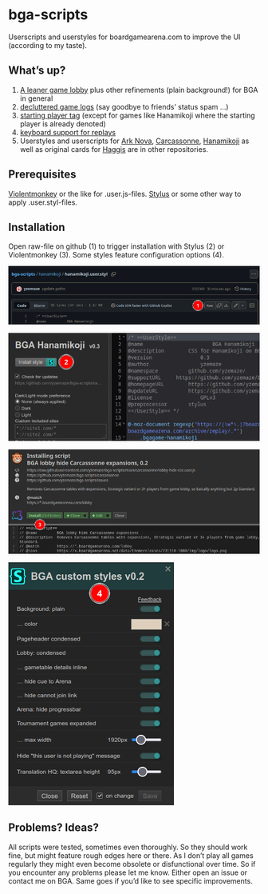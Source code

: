 # bga-scripts
Userscripts and userstyles for boardgamearena.com to improve the UI (according to my taste).

## What’s up?
1) <a href="custom-styles.user.styl">A leaner game lobby</a> plus other refinements (plain background!) for BGA in general
2) <a href="game-logs-decluttered.user.styl">decluttered game logs</a> (say goodbye to friends’ status spam …)
3) <a href="starting-player-tag.user.js">starting player tag</a> (except for games like Hanamikoji where the starting player is already denoted)
4) <a href="replay-with-keys.user.js">keyboard support for replays</a>
5) Userstyles and userscripts for <a href="https://github.com/yzemaze/bga-arknova-userstyle">Ark Nova</a>, <a href="https://github.com/yzemaze/bga-carcassonne-scripts">Carcassonne</a>, <a href="https://github.com/yzemaze/bga-hanamikoji-userstyle">Hanamikoji</a> as well as original cards for <a href="https://github.com/yzemaze/bga-haggis-userstyle">Haggis</a> are in other repositories.

## Prerequisites
<a href="https://violentmonkey.github.io/">Violentmonkey</a> or the like for .user.js-files. 
<a href="https://github.com/openstyles/stylus#readme">Stylus</a> or some other way to apply .user.styl-files.

## Installation
Open raw-file on github (1) to trigger installation with Stylus (2) or Violentmonkey (3). Some styles feature configuration options (4).

![screenshot-install-github-raw.png](/img/screenshot-install-github-raw.png?raw=true)

![screenshot-install-stylus.png](/img/screenshot-install-stylus.png?raw=true)

![screenshot-install-violentmonkey.png](/img/screenshot-install-violentmonkey.png?raw=true)

![screenshot-stylus-config.png](/img/screenshot-stylus-config.png?raw=true)

## Problems? Ideas?
All scripts were tested, sometimes even thoroughly. So they should work fine, but might feature rough edges here or there. As I don’t play all games regularly they might even become obsolete or disfunctional over time. So if you encounter any problems please let me know. Either open an issue or contact me on BGA. Same goes if you’d like to see specific improvements.
